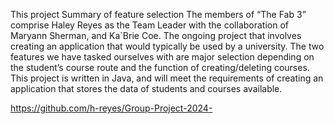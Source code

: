 This project Summary of feature selection
The members of “The Fab 3” comprise Haley Reyes as the Team Leader with the collaboration of Maryann Sherman, and Ka`Brie Coe. 
The ongoing project that involves creating an application that would typically be used by a university. 
The two features we have tasked ourselves with are major selection depending on the student’s course route and the function of creating/deleting courses. 
This project is written in Java, and will meet the requirements of creating an application that stores the data of students and courses available.

https://github.com/h-reyes/Group-Project-2024-

